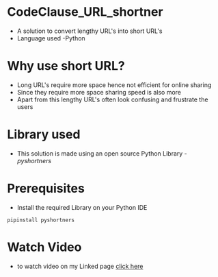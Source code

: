 # CodeClause_URL_shortner
- A solution to convert lengthy URL's into short URL's
- Language used  -Python

# Why use short URL?
- Long URL's require more space hence not efficient for online sharing
- Since they require more space sharing speed is also more
- Apart from this lengthy URL's often look confusing and frustrate the users

# Library used
- This solution is made using an open source Python Library - *pyshortners*

# Prerequisites
- Install the required Library on your Python IDE
```
pipinstall pyshortners
```
# Watch Video
- to watch video on my Linked page [click here](https://www.linkedin.com/posts/rayan-ahmed-343160220_job-project-intern-activity-7022867679313076224-GPqo?utm_source=share&utm_medium=member_desktop)
